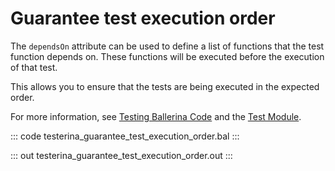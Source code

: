 # Guarantee test execution order

The `dependsOn` attribute can be used to define a list of functions that the test 
function depends on. These functions will be executed before the execution of that test.

This allows you to ensure that the tests are being executed in the expected order.

For more information, see [Testing Ballerina Code](https://ballerina.io/learn/testing-ballerina-code/testing-quick-start/)
and the [Test Module](https://lib.ballerina.io/ballerina/test/latest/).

::: code testerina_guarantee_test_execution_order.bal :::

::: out testerina_guarantee_test_execution_order.out :::